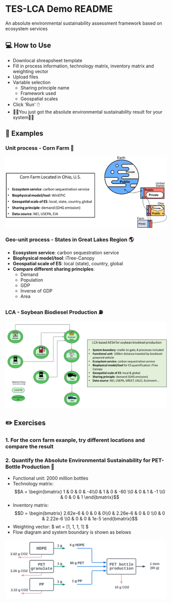 # TES-LCA Demo README

An absolute environmental sustainability assessment framework based on ecosystem services 

## 💻 How to Use
* Downlocal shreapsheet template
* Fill in process information, technology matrix, inventory matrix and weighting vector
* Upload files
* Variable selection
    * Sharing principle name
    * Framework used
    * Geospatial scales 
*  Click 'Run' 🖱️ 
* 🎉🎉You just got the absolute environmental sustainability result for your system🎉🎉


## 👀 Examples
### Unit process - Corn Farm 🌽

![farm](https://github.com/YingX110/TESdemo/raw/interface/images/cornfarm.png)

### Geo-unit process - States in Great Lakes Region 🌎
* **Ecosystem service**: carbon sequestration service
* **Biophysical model/tool**: iTree-Canopy
* **Geospatial scale of ES**: local (state), country, global 
* **Compare different sharing principles**:
    * Demand
    * Population
    * GDP
    * Inverse of GDP
    * Area



### LCA - Soybean Biodiesel Production ⛽
![BD](https://github.com/YingX110/TESdemo/raw/interface/images/BD.png)


## ✏️ Exercises
### 1. For the corn farm exanple, try different locations and compare the result
### 2. Quantify the Absolute Environmental Sustainability for PET-Bottle Production 🍼
* Functional unit: 2000 million bottles
* Technology matrix: $$A = \begin{bmatrix} 1 & 0 & 0 & -4\\0 & 1 & 0 & -60 \\0 & 0 & 1 & -1 \\0 & 0 & 0 & 1 \end{bmatrix}$$
* Inventory matrix: $$D = \begin{bmatrix} 2.62e-6 & 0 & 0 & 0\\0 & 2.26e-6 & 0 & 0 \\0 & 0 & 2.22e-6 \\0 & 0 & 0 & 1e-5 \end{bmatrix}$$
* Weighting vector: $ wt = [1, 1, 1, 1] $
* Flow diagram and system boundary is shown as belows

![bottle](https://github.com/YingX110/TESdemo/raw/interface/images/petbottle.svg)

